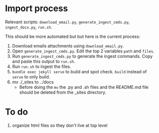 # Import process

Relevant scripts: `download_email.py`, `generate_ingest_cmds.py`, `ingest_docx.py`, `run.sh`.

This should be more automated but but here is the current process:

1. Download emails attachments using `download_email.py`.
1. Open `generate_ingest_cmds.py`. Edit the top 2 variables `path` and `files`.
2. Run `generate_ingest_cmds.py` to generate the ingest commands. Copy and paste this output to `run.sh`.
3. Run `run.sh` to ingest the files.
4. `bundle exec jekyll serve` to build and spot check. `build` instead of `serve` to only build.
5. mv ./_sites to ../docs
    * Before doing the `mv` the .py and .sh files and the README.md file should be deleted from the _sites directory.

# To do

1. organize html files so they don't live at top level
